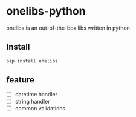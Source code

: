 # onelibs-python

onelibs is an out-of-the-box libs written in python

## Install

```bash
pip install onelibs
```

## feature

- [ ] datetime handler
- [ ] string handler
- [ ] common validations
